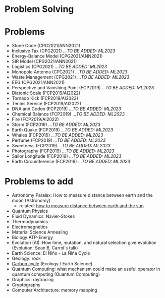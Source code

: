 # Problem Solving

# Problems
  * Stone Code (CPG2021/ANN2021)
  * Inclusive Tax (CPG2021) *...TO BE ADDED: ML2023*
  * Energy-Balance Model (CPG2021/ANN2021)
  * SIR Model (CPG2021/ANN2021)
  * Logistics (CPG2021) *...TO BE ADDED: ML2023*
  * Monopole Antenna (CPG2021) *...TO BE ADDED: ML2023*
  * Waste Management (CPG2021) *...TO BE ADDED: ML2023*
  * EEG (CPG2021/ANN2021)
  * Perspective and Vanishing Point (FCP2019) *...TO BE ADDED: ML2023*
  * Diatonic Scale (FCP2019/AI2022)
  * Tornado Kick (FCP2019/AI2022)
  * Tennis Service (FCP2019/AI2022)
  * DNA and Codon (FCP2019)  *...TO BE ADDED: ML2023*
  * Chemical Balance (FCP2019)  *...TO BE ADDED: ML2023*
  * Fire (FCP2019/AI2022)
  * Storm (FCP2019) *...TO BE ADDED: ML2023*
  * Earth Quake (FCP2019) *...TO BE ADDED: ML2023*
  * Whales (FCP2019) *...TO BE ADDED: ML2023*
  * Perfume (FCP2019) *...TO BE ADDED: ML2023*
  * Sweetness (FCP2019) *...TO BE ADDED: ML2023*
  * Photography (FCP2019) *...TO BE ADDED: ML2023*
  * Sailor Longitude (FCP2019) *...TO BE ADDED: ML2023*
  * Earth Circumference (FCP2019) *...TO BE ADDED: ML2023*

# Problems to add
  * Astronomy Paralax: How to measure distance between earth and the moon (Astronomy)
    * related: [how to measure distance between earth and the sun](https://github.com/tatpongkatanyukul/AdventuresCPGinTheWorld/blob/main/measure_sun_distance.md)
  * Quantum Physics
  * Fluid Dynamics: Navier-Stokes
  * Thermodynamics
  * Electromagnetics
  * Material Science Annealing
  * Biology ATP-Energy
  * Evolution (AI): How time, mutation, and natural selection give evolution (Evolution: Sean B. Carrol's talk)
  * Earth Science: El Ñiño - La Ñiña Cycle
  * Geology: rock
  * [Carbon cycle](https://en.wikipedia.org/wiki/Carbon_cycle) (Ecology / Earth Science)
  * Quantum Computing: what mechanism could make an useful operator in quantum computing (Quantum Computing)
  * Graphics: raytracing
  * Cryptography
  * Computer Architecture: memory mapping
